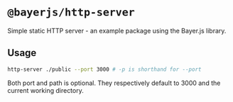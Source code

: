 # `@bayerjs/http-server`

Simple static HTTP server - an example package using the Bayer.js library.

## Usage

```bash
http-server ./public --port 3000 # -p is shorthand for --port
```

Both port and path is optional. They respectively default to 3000 and the current working directory.
